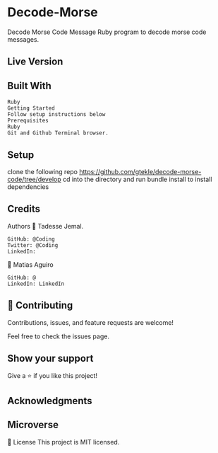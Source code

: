 # Decode-Morse

Decode Morse Code Message
Ruby program to decode morse code messages.
## Live Version

## Built With
    Ruby
    Getting Started
    Follow setup instructions below
    Prerequisites
    Ruby
    Git and Github Terminal browser.
## Setup

clone the following repo https://github.com/gtekle/decode-morse-code/tree/develop
cd into the directory and run bundle install to install dependencies

## Credits
Authors
👤 Tadesse Jemal.

    GitHub: @Coding
    Twitter: @Coding
    LinkedIn: 
👤 Matias Aguiro

    GitHub: @
    LinkedIn: LinkedIn
## 🤝 Contributing
Contributions, issues, and feature requests are welcome!

Feel free to check the issues page.

## Show your support
Give a ⭐️ if you like this project!
## Acknowledgments

## Microverse

📝 License
This project is MIT licensed.
